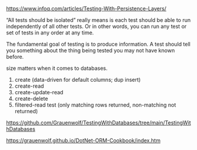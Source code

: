
https://www.infoq.com/articles/Testing-With-Persistence-Layers/

“All tests should be isolated” really means is each test should be able to run independently of all other tests. Or in other words, you can run any test or set of tests in any order at any time.

The fundamental goal of testing is to produce information. A test should tell you something about the thing being tested you may not have known before. 

 size matters when it comes to databases.

1. create  (data-driven for default columns; dup insert)
2. create-read
2. create-update-read
3. create-delete
4. filtered-read test (only matching rows returned, non-matching not returned)

https://github.com/Grauenwolf/TestingWithDatabases/tree/main/TestingWithDatabases

https://grauenwolf.github.io/DotNet-ORM-Cookbook/index.htm
